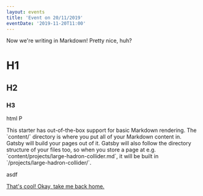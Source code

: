 ```yaml
---
layout: events
title: 'Event on 20/11/2019'
eventDate: '2019-11-20T11:00'
---
```


Now we're writing in Markdown! Pretty nice, huh?

# H1

## H2

### H3

<p>
html P
</p>
This starter has out-of-the-box support for basic Markdown rendering. The `content/` directory is where you put all of your Markdown content in. Gatsby will build your pages out of it. Gatsby will also follow the directory structure of your files too, so when you store a page at e.g. `content/projects/large-hadron-collider.md`, it will be built in `/projects/large-hadron-collider/`.

asdf

[That's cool! Okay, take me back home.](/)
